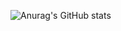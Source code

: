 ![Anurag's GitHub stats](https://github-readme-stats.vercel.app/api?username=MisaAndrejezieski&theme=dark&show_icons=true)
